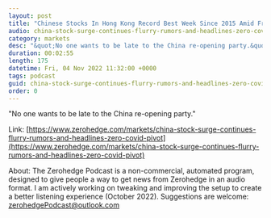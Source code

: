 ```yaml
---
layout: post
title: "Chinese Stocks In Hong Kong Record Best Week Since 2015 Amid Fresh Optimism For Easing Covid Restrictions"
audio: china-stock-surge-continues-flurry-rumors-and-headlines-zero-covid-pivot-0
category: markets
desc: "&quot;No one wants to be late to the China re-opening party.&quot;  "
duration: 00:02:55
length: 175
datetime: Fri, 04 Nov 2022 11:32:00 +0000
tags: podcast
guid: china-stock-surge-continues-flurry-rumors-and-headlines-zero-covid-pivot-0
order: 0
---
```

&quot;No one wants to be late to the China re-opening party.&quot;  

Link: [https://www.zerohedge.com/markets/china-stock-surge-continues-flurry-rumors-and-headlines-zero-covid-pivot](https://www.zerohedge.com/markets/china-stock-surge-continues-flurry-rumors-and-headlines-zero-covid-pivot)

About: The Zerohedge Podcast is a non-commercial, automated program, designed to give people a way to get news from Zerohedge in an audio format.  I am actively working on tweaking and improving the setup to create a better listening experience (October 2022).  Suggestions are welcome: [zerohedgePodcast@outlook.com](mailto:zerohedgePodcast@outlook.com)